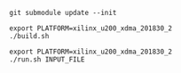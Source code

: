 
```
git submodule update --init
```

```
export PLATFORM=xilinx_u200_xdma_201830_2
./build.sh
```

```
export PLATFORM=xilinx_u200_xdma_201830_2
./run.sh INPUT_FILE
```
